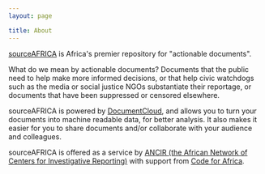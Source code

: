 ```yaml
---
layout: page

title: About
---
```


[sourceAFRICA](https://sourceafrica.net/) is Africa's premier repository for "actionable documents".

What do we mean by actionable documents? Documents that the public need to help make more informed decisions, or that help civic watchdogs such as the media or social justice NGOs substantiate their reportage, or documents that have been suppressed or censored elsewhere.

sourceAFRICA is powered by [DocumentCloud](https://github.com/documentcloud/documentcloud), and allows you to turn your documents into machine readable data, for better analysis. It also makes it easier for you to share documents and/or collaborate with your audience and colleagues.

sourceAFRICA is offered as a service by [ANCIR (the African Network of Centers for Investigative Reporting)](https://investigativecenters.org) with support from [Code for Africa](https://codeforafrica.org).

<br/>
